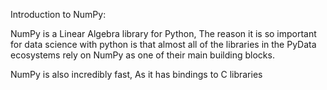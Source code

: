 Introduction to NumPy:

NumPy is a Linear Algebra library for Python, The reason it is so important for data science with python is that almost all of the libraries in the PyData ecosystems rely on NumPy as one of their main building blocks.


NumPy is also incredibly fast, As it has bindings to C libraries